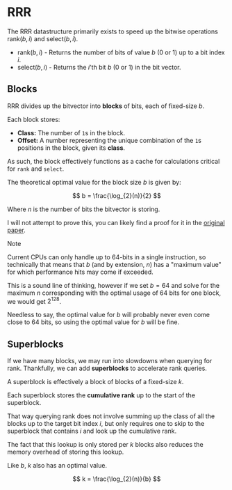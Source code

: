 # RRR

The RRR datastructure primarily exists to speed up the bitwise
operations $\text{rank}(b, i)$ and $\text{select}(b, i)$.

- $\text{rank}(b,i)$ - Returns the number of bits of value $b$ (0
  or 1) up to a bit index $i$.
- $\text{select}(b, i)$ - Returns the $i$'th bit $b$ (0 or 1) in
  the bit vector.

## Blocks

RRR divides up the bitvector into **blocks** of bits, each of
fixed-size $b$.

Each block stores:

- **Class:** The number of `1`s in the block.
- **Offset:** A number representing the unique combination of the
  `1`s positions in the block, given its **class**.

As such, the block effectively functions as a cache for
calculations critical for `rank` and `select`.

The theoretical optimal value for the block size $b$ is given by:

$$
b = \frac{\log_{2}(n)}{2}
$$

Where $n$ is the number of bits the bitvector is storing.

I will not attempt to prove this, you can likely find a proof for
it in the [original paper](https://arxiv.org/abs/0705.0552).

> [!NOTE]
> Current CPUs can only handle up to 64-bits in a single
> instruction, so technically that means that $b$ (and by
> extension, $n$) has a "maximum value" for which performance hits
> may come if exceeded.
>
> This is a sound line of thinking, however if we set $b= 64$ and
> solve for the maximum $n$ corresponding with the optimal usage
> of 64 bits for one block, we would get $2^{128}$.
>
> Needless to say, the optimal value for $b$ will probably never
> even come close to 64 bits, so using the optimal value for $b$
> will be fine.

## Superblocks

If we have many blocks, we may run into slowdowns when querying
for rank. Thankfully, we can add **superblocks** to accelerate
rank queries.

A superblock is effectively a block of blocks of a fixed-size $k$.

Each superblock stores the **cumulative rank** up to the start of
the superblock.

That way querying rank does not involve summing up the class of
all the blocks up to the target bit index $i$, but only requires
one to skip to the superblock that contains $i$ and look up the
cumulative rank.

The fact that this lookup is only stored per $k$ blocks also
reduces the memory overhead of storing this lookup.

Like $b$, $k$ also has an optimal value.

$$
k = \frac{\log_{2}(n)}{b}
$$

